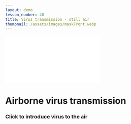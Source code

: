 ```yaml
---
layout: demo
lesson_number: 40
title: Virus transmission - still air
thumbnail: /assets/images/maskFront.webp
---
```


<!-- Simulation -->
<iframe class="sim" id="simA" src="/sim/?preset=CovidInAStillRoom&story&nomathjax&sf=1&no_ui&colourbar=true" frameborder="0" loading="lazy"></iframe>

<div>
    <h1>Airborne virus transmission</h1>
    <h3>Click to introduce virus to the air</h3>
    <p><vpde-reset iframe="simA"></vpde-reset></p>
</div>
